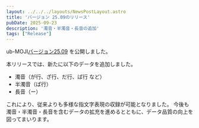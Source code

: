 ```yaml
---
layout: ../../../layouts/NewsPostLayout.astro
title: 'バージョン 25.09のリリース'
pubDate: 2025-09-23
description: '濁音・半濁音・長音の追加'
tags: ["Release"]
---
```


ub-MOJI[バージョン25.09](https://huggingface.co/datasets/kanglabs/ub-MOJI/tree/v25.09) を公開しました。

本リリースでは、新たに以下のデータを追加しました。

- 濁音（が行、ざ行、だ行、ば行 など）
- 半濁音（ぱ行）
- 長音（ー）

これにより、従来よりも多様な指文字表現の収録が可能となりました。
今後も濁音・半濁音・長音を含むデータの拡充を進めるとともに、データ品質の向上を図ってまいります。
